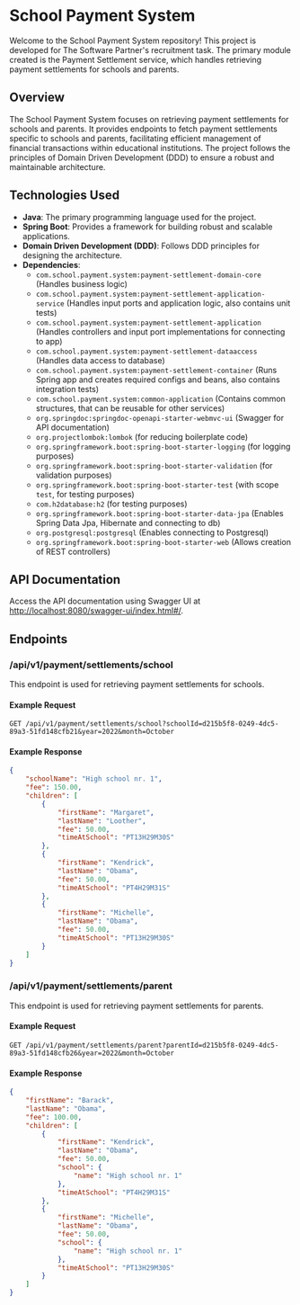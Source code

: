 # School Payment System

Welcome to the School Payment System repository! This project is developed for The Software Partner's recruitment task. The primary module created is the Payment Settlement service, which handles retrieving payment settlements for schools and parents.

## Overview

The School Payment System focuses on retrieving payment settlements for schools and parents. It provides endpoints to fetch payment settlements specific to schools and parents, facilitating efficient management of financial transactions within educational institutions. The project follows the principles of Domain Driven Development (DDD) to ensure a robust and maintainable architecture.

## Technologies Used

- **Java**: The primary programming language used for the project.
- **Spring Boot**: Provides a framework for building robust and scalable applications.
- **Domain Driven Development (DDD)**: Follows DDD principles for designing the architecture.
- **Dependencies**:
    - `com.school.payment.system:payment-settlement-domain-core` (Handles business logic)
    - `com.school.payment.system:payment-settlement-application-service` (Handles input ports and application logic, also contains unit tests)
    - `com.school.payment.system:payment-settlement-application` (Handles controllers and input port implementations for connecting to app)
    - `com.school.payment.system:payment-settlement-dataaccess` (Handles data access to database)
    - `com.school.payment.system:payment-settlement-container` (Runs Spring app and creates required configs and beans, also contains integration tests)
    - `com.school.payment.system:common-application` (Contains common structures, that can be reusable for other services)
    - `org.springdoc:springdoc-openapi-starter-webmvc-ui` (Swagger for API documentation)
    - `org.projectlombok:lombok` (for reducing boilerplate code)
    - `org.springframework.boot:spring-boot-starter-logging` (for logging purposes)
    - `org.springframework.boot:spring-boot-starter-validation` (for validation purposes)
    - `org.springframework.boot:spring-boot-starter-test` (with scope `test`, for testing purposes)
    - `com.h2database:h2` (for testing purposes)
    - `org.springframework.boot:spring-boot-starter-data-jpa` (Enables Spring Data Jpa, Hibernate and connecting to db)
    - `org.postgresql:postgresql` (Enables connecting to Postgresql)
    - `org.springframework.boot:spring-boot-starter-web` (Allows creation of REST controllers)

## API Documentation

Access the API documentation using Swagger UI at [http://localhost:8080/swagger-ui/index.html#/](http://localhost:8080/swagger-ui/index.html#/).
## Endpoints

### /api/v1/payment/settlements/school

This endpoint is used for retrieving payment settlements for schools.

#### Example Request

```
GET /api/v1/payment/settlements/school?schoolId=d215b5f8-0249-4dc5-89a3-51fd148cfb21&year=2022&month=October
```

#### Example Response

```json
{
    "schoolName": "High school nr. 1",
    "fee": 150.00,
    "children": [
        {
            "firstName": "Margaret",
            "lastName": "Loother",
            "fee": 50.00,
            "timeAtSchool": "PT13H29M30S"
        },
        {
            "firstName": "Kendrick",
            "lastName": "Obama",
            "fee": 50.00,
            "timeAtSchool": "PT4H29M31S"
        },
        {
            "firstName": "Michelle",
            "lastName": "Obama",
            "fee": 50.00,
            "timeAtSchool": "PT13H29M30S"
        }
    ]
}
```

### /api/v1/payment/settlements/parent

This endpoint is used for retrieving payment settlements for parents.

#### Example Request

```
GET /api/v1/payment/settlements/parent?parentId=d215b5f8-0249-4dc5-89a3-51fd148cfb26&year=2022&month=October
```

#### Example Response

```json
{
    "firstName": "Barack",
    "lastName": "Obama",
    "fee": 100.00,
    "children": [
        {
            "firstName": "Kendrick",
            "lastName": "Obama",
            "fee": 50.00,
            "school": {
                "name": "High school nr. 1"
            },
            "timeAtSchool": "PT4H29M31S"
        },
        {
            "firstName": "Michelle",
            "lastName": "Obama",
            "fee": 50.00,
            "school": {
                "name": "High school nr. 1"
            },
            "timeAtSchool": "PT13H29M30S"
        }
    ]
}
```
